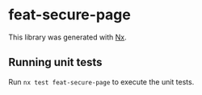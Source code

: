 # feat-secure-page

This library was generated with [Nx](https://nx.dev).

## Running unit tests

Run `nx test feat-secure-page` to execute the unit tests.
